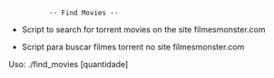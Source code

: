 
              -- Find Movies --

- Script to search for torrent movies on the site filmesmonster.com

- Script para buscar filmes torrent no site filmesmonster.com

Uso: ./find_movies [quantidade]

